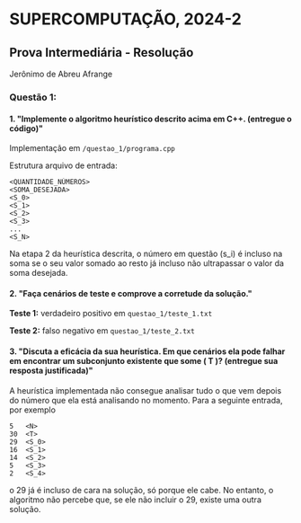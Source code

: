 # SUPERCOMPUTAÇÃO, 2024-2

## Prova Intermediária - Resolução

Jerônimo de Abreu Afrange

### Questão 1:

#### 1. "Implemente o algoritmo heurístico descrito acima em C++. (entregue o código)"

Implementação em `/questao_1/programa.cpp`

Estrutura arquivo de entrada:

    <QUANTIDADE_NÚMEROS>
    <SOMA_DESEJADA>
    <S_0>
    <S_1>
    <S_2>
    <S_3>
    ...
    <S_N>

Na etapa 2 da heurística descrita, o número em questão (s_i) é incluso na soma se o seu valor somado ao resto já incluso não ultrapassar o valor da soma desejada.

#### 2. "Faça cenários de teste e comprove a corretude da solução."

**Teste 1:** verdadeiro positivo em `questao_1/teste_1.txt`

**Teste 2:** falso negativo em `questao_1/teste_2.txt`

#### 3. "Discuta a eficácia da sua heurística. Em que cenários ela pode falhar em encontrar um subconjunto existente que some \( T \)? (entregue sua resposta justificada)"

A heurística implementada não consegue analisar tudo o que vem depois do número que ela está analisando no momento. Para a seguinte entrada, por exemplo

    5   <N>
    30  <T>
    29  <S_0>
    16  <S_1>
    14  <S_2>
    5   <S_3>
    2   <S_4>

o 29 já é incluso de cara na solução, só porque ele cabe. No entanto, o algoritmo não percebe que, se ele não incluir o 29, existe uma outra solução.